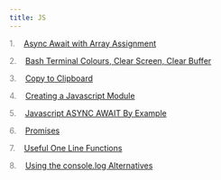 ```yaml
---
title: JS
---
```


<span style="color: grey">1.</span>&nbsp;&nbsp;&nbsp; <a id="listitem1" href="Async_Await_with_Array_Assignment.html">Async Await with Array Assignment</a>

<span style="color: grey">2.</span>&nbsp;&nbsp;&nbsp; <a id="listitem2" href="Bash_Terminal_Colours,_Clear_Screen,_Clear_Buffer.html">Bash Terminal Colours, Clear Screen, Clear Buffer</a>

<span style="color: grey">3.</span>&nbsp;&nbsp;&nbsp; <a id="listitem3" href="Copy_to_Clipboard.html">Copy to Clipboard</a>

<span style="color: grey">4.</span>&nbsp;&nbsp;&nbsp; <a id="listitem4" href="Creating_a_Javascript_Module.html">Creating a Javascript Module</a>

<span style="color: grey">5.</span>&nbsp;&nbsp;&nbsp; <a id="listitem5" href="Javascript_ASYNC_AWAIT_By_Example.html">Javascript ASYNC AWAIT By Example</a>

<span style="color: grey">6.</span>&nbsp;&nbsp;&nbsp; <a id="listitem6" href="Promises.html">Promises</a>

<span style="color: grey">7.</span>&nbsp;&nbsp;&nbsp; <a id="listitem7" href="Useful_One_Line_Functions.html">Useful One Line Functions</a>

<span style="color: grey">8.</span>&nbsp;&nbsp;&nbsp; <a id="listitem8" href="Using_the_console.log_Alternatives.html">Using the console.log Alternatives</a>
<script>gMaxNum=9-1</script>
